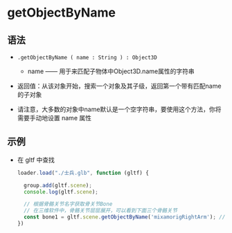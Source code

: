 # getObjectByName

## 语法

+ `.getObjectByName ( name : String ) : Object3D`

  + name —— 用于来匹配子物体中Object3D.name属性的字符串

+ 返回值：从该对象开始，搜索一个对象及其子级，返回第一个带有匹配name的子对象
+ 请注意，大多数的对象中name默认是一个空字符串，要使用这个方法，你将需要手动地设置 name 属性

## 示例

+ 在 gltf 中查找

  ```js
  loader.load("./士兵.glb", function (gltf) {

    group.add(gltf.scene);
    console.log(gltf.scene);

    // 根据骨骼关节名字获取骨关节Bone
    // 在三维软件中，骨骼关节层层展开，可以看到下面三个骨骼关节
    const bone1 = gltf.scene.getObjectByName('mixamorigRightArm'); //关节1
  })
  ```
